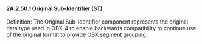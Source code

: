#### 2A.2.50.1 Original Sub-Identifier (ST)

Definition: The Original Sub-Identifier component represents the original data type used in OBX-4 to enable backwards compatibility to continue use of the original format to provide OBX segment grouping.
